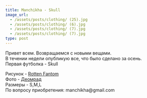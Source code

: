 ```yaml
---
title: Manchikha - Skull
image_url:
  - /assets/posts/clothing/ (25).jpg
  - /assets/posts/clothing/ (6).jpg
  - /assets/posts/clothing/ (7).jpg
  - /assets/posts/clothing/ (7).jpg
type: post
---
```

Привет всем. Возвращаемся с новыми вещами.<br> 
В течении недели опубликую все, что было сделано за осень.<br>
Первая футболка - Skull <br>
<p>
Рисунок - <a href="http://rottenfantom.com/">Rotten Fantom</a><br>
Фото - <a href="https://vk.com/deomrad">Деомрад</a><br>
Размеры - S,M,L<br>
По вопросу приобретения: manchikha@gmail.com
</p>

